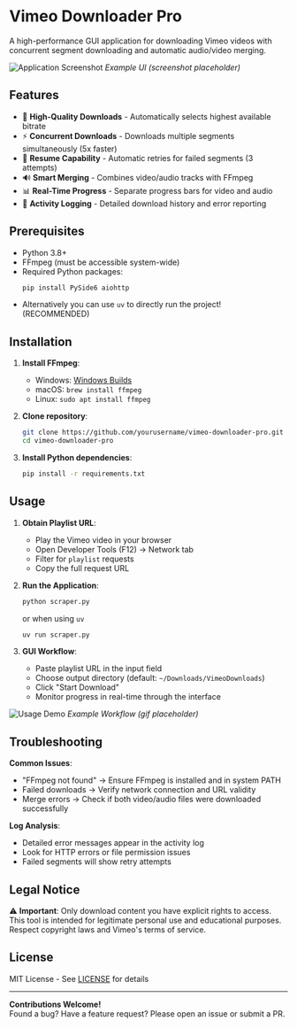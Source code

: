 # Vimeo Downloader Pro

A high-performance GUI application for downloading Vimeo videos with concurrent segment downloading and automatic audio/video merging.

![Application Screenshot](screenshot.png) *Example UI (screenshot placeholder)*

## Features

- 🚀 **High-Quality Downloads** - Automatically selects highest available bitrate
- ⚡ **Concurrent Downloads** - Downloads multiple segments simultaneously (5x faster)
- 🔁 **Resume Capability** - Automatic retries for failed segments (3 attempts)
- 🔊 **Smart Merging** - Combines video/audio tracks with FFmpeg
- 📊 **Real-Time Progress** - Separate progress bars for video and audio
- 📝 **Activity Logging** - Detailed download history and error reporting

## Prerequisites

- Python 3.8+
- FFmpeg (must be accessible system-wide)
- Required Python packages:
  ```bash
  pip install PySide6 aiohttp
  ```
- Alternatively you can use `uv` to directly run the project! (RECOMMENDED)

## Installation

1. **Install FFmpeg**:
   - Windows: [Windows Builds](https://www.gyan.dev/ffmpeg/builds/)
   - macOS: `brew install ffmpeg`
   - Linux: `sudo apt install ffmpeg`

2. **Clone repository**:
   ```bash
   git clone https://github.com/yourusername/vimeo-downloader-pro.git
   cd vimeo-downloader-pro
   ```

3. **Install Python dependencies**:
   ```bash
   pip install -r requirements.txt
   ```

## Usage

1. **Obtain Playlist URL**:
   - Play the Vimeo video in your browser
   - Open Developer Tools (F12) → Network tab
   - Filter for `playlist` requests
   - Copy the full request URL

2. **Run the Application**:
   ```bash
   python scraper.py
   ```
   or when using `uv`
   ```bash
   uv run scraper.py
   ```

3. **GUI Workflow**:
   - Paste playlist URL in the input field
   - Choose output directory (default: `~/Downloads/VimeoDownloads`)
   - Click "Start Download"
   - Monitor progress in real-time through the interface

![Usage Demo](demo.gif) *Example Workflow (gif placeholder)*

## Troubleshooting

**Common Issues**:
- "FFmpeg not found" → Ensure FFmpeg is installed and in system PATH
- Failed downloads → Verify network connection and URL validity
- Merge errors → Check if both video/audio files were downloaded successfully

**Log Analysis**:
- Detailed error messages appear in the activity log
- Look for HTTP errors or file permission issues
- Failed segments will show retry attempts

## Legal Notice

⚠️ **Important**: Only download content you have explicit rights to access. This tool is intended for legitimate personal use and educational purposes. Respect copyright laws and Vimeo's terms of service.

## License

MIT License - See [LICENSE](LICENSE) for details

---

**Contributions Welcome!**  
Found a bug? Have a feature request? Please open an issue or submit a PR.